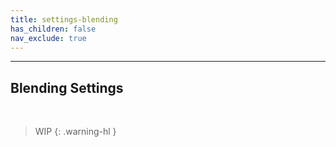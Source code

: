 ```yaml
---
title: settings-blending
has_children: false
nav_exclude: true
---
```


---
## Blending Settings
<br>

> WIP
{: .warning-hl }